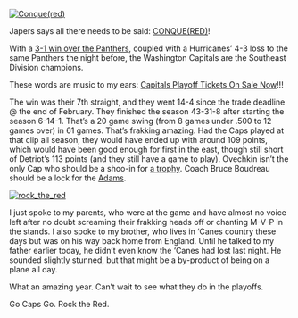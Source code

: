[![Conque(red)](http://s3.amazonaws.com/devhawk_images/WindowsLiveWriter/RocktheRed_10D93/Conque(red)_3.jpg)](http://japersrink.blogspot.com/2008/04/southeast-division.html)

Japers says all there needs to be said:
[CONQUE(RED)](http://japersrink.blogspot.com/2008/04/southeast-division.html)!

With a [3-1 win over the
Panthers](http://capitals.nhl.com/team/app?gameNumber=1221&gameType=2&page=Recap&season=20072008&service=page),
coupled with a Hurricanes’ 4-3 loss to the same Panthers the night
before, the Washington Capitals are the Southeast Division champions.

These words are music to my ears: [Capitals Playoff Tickets On Sale
Now](http://capitals.nhl.com/team/app/?service=page&page=NewsPage&articleid=359323)!!!

The win was their 7th straight, and they went 14-4 since the trade
deadline @ the end of February. They finished the season 43-31-8 after
starting the season 6-14-1. That’s a 20 game swing (from 8 games under
.500 to 12 games over) in 61 games. That’s frakking amazing. Had the
Caps played at that clip all season, they would have ended up with
around 109 points, which would have been good enough for first in the
east, though still short of Detriot’s 113 points (and they still have a
game to play). Ovechkin isn’t the only Cap who should be a shoo-in for
[a trophy](http://www2.nhl.com/trophies/hart.html). Coach Bruce Boudreau
should be a lock for the
[Adams](http://www.nhl.com/trophies/adams.html).

[![rock\_the\_red](http://s3.amazonaws.com/devhawk_images/WindowsLiveWriter/RocktheRed_10D93/rock_the_red_3.png)](http://capitals.nhl.com)

I just spoke to my parents, who were at the game and have almost no
voice left after no doubt screaming their frakking heads off or chanting
M-V-P in the stands. I also spoke to my brother, who lives in ‘Canes
country these days but was on his way back home from England. Until he
talked to my father earlier today, he didn’t even know the ‘Canes had
lost last night. He sounded slightly stunned, but that might be a
by-product of being on a plane all day.

What an amazing year. Can’t wait to see what they do in the playoffs.

Go Caps Go. Rock the Red.
